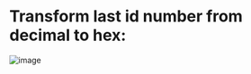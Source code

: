 # Transform last id number from decimal to hex:

![image](https://user-images.githubusercontent.com/104380929/195351195-d6dfba57-3b7a-4e84-9bae-2a1b6dae9e18.png)
